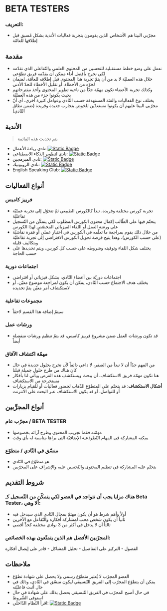 # BETA TESTERS 
### التعريف:
- مجرّبي البيتا هم الأشخاص الذين يقومون بتجربة فعاليات الأندية بشكل مُسبق قبل إطلاقها للعامّة

## مقدمة
-   نعمل على وضع خطط مستقبلية للتحسين من المحتوى العلمي والتّفاعلي الذي نقدّمه لكي نخرج بأفضل أداء ممكن أن يقدّمه فريق تطوّعي
-   خلال هذه العمليّة لا بد من أن يتمّ تجربة هذا المحتوى قبل إطلاقه للعامّة، لضمان لخوّه من الأخطاء، أو تقليل الأخطاء للحدّ الأدنى
-   وكذلك تجربة الأعضاء تكون مهمّة جدّاً من ناحية تطوير المحتوى وأخذ مقترحاتهم بحيث يكونوا جزء من هذه العمليّة
-   يختلف نوع الفعاليات والفئة المستهدفة حسب النّادي وعوامل كثيرة أخرى، أي أنّ مجرّبي البيتا عليهم أن يكونوا مستعدّين للخوض بتجارب جديدة وفريدة (ضمن نطاق النّادي)

## الأندية
> يتم تحديث هذه القائمة
- نادي ريادة الأعمال: [![Static Badge](https://img.shields.io/badge/-entrepreneurship-DA552F?logo=producthunt&labelColor=white)](entrepreneurship.md)
- نادي لتطوير الذكاء الاصطناعي: [![Static Badge](https://img.shields.io/badge/-AI--dev-20BEFF?logo=keras&logoColor=20BEFF&labelColor=white)](AI-Dev.md)
- نادي المبرمجين: [![Static Badge](https://img.shields.io/badge/-programmers-white?logo=visualstudiocode&labelColor=007ACC)](programmers.md)
- نادي الروبوتيك: [![Static Badge](https://img.shields.io/badge/-robotics-red?logo=probot&logoColor=red&labelColor=white)](robotics.md)
- English Speaking Club: [![Static Badge](https://img.shields.io/badge/-ESC-white?logo=TED&labelColor=E62B1E)](ESC.md)

## أنواع الفعاليات
### فرييز كامبس
- تجربة كورس مختلفة وفريدة، تبدأ كالكورس الطبيعي ثمّ تتحوّل إلى تجربة عمليّة تفاعليّة
- يتحتّم فيها على الطّالب إكمال محتوى الكورس المطلوب لكي يتمكّن من التّسجيل على ورشة العمل أو اللقاء الفيزيائي المخصّص لهذا الكورس
- من خلال ذلك يقوم بمراجعة ما تعلّمه في الكورس في اختبار عملي أو فقرة نقاشيّة (على حسب الكورس)، وهذا يتيح فرصة تحويل الكورس الافتراضي إلى تجربة تفاعليّة وبتكاليف قليلة
- يختلف شكل اللقاء وتوقيته وشروطه على حسب كل كورس، ويتم تحديدها على حسب الحاجة
### اجتماعات دورية
- اجتماعات دوريّة بين أعضاء النّادي، بشكل فيزيائي أو افتراضي
- يختلف هدف الاجتماع حسب النّادي، يمكن أن يكون لمراجعة موضوع معيّن، أو لاستكشاف أمر معيّن يتمّ تحديده
### مجموعات تفاعلية
- سيتمّ إضافة هذا القسم لاحقاً
### ورشات عمل
- قد تكون ورشات العمل ضمن مشروع فرييز كامبس، قد يتمّ تنظيم ورشات منفصلة أيضاً
### مهمّة اكتشاف الآفاق
- من المهم جدّاً أن لا نبدأ من الصفر، لا داعي دائماً لأن نخرج بحلول جديدة في حال كان هناك من طرح حلول جميلة قبلنا
- هنا تكون مهمّة فريق الاستكشاف، أن يبحث ويستكشف هذه الفرص ويأتي لنا بأفكار مستخرجة من الاستكشاف
- **أشكال الاستكشاف**: قد يتحتّم على المتطوّع الذّهاب لحضور فعاليات أو للقيام بزيارات أو للتواصل، أو قد يكون الاستكشاف عبر البحث على الانترنت

## أنواع المجرِّبين
### مجرّب عام / BETA TESTER
- مهمّته فقط تجريب المحتوى وطرح آرائه بخصوصها
- يمكنه المشاركة في المهام التّطوذعية الإضافيّة التي يراها مناسبة له بأي وقت
### منسّق في النّادي / متطوّع
- هو متطوّع في النّادي
- يتحتّم عليه المشاركة في تنظيم المحتوى والتّحسين عليه والإشراف على المجرّبين

## شروط التقديم
### هناك مزايا يجب أن تتواجد في العضو لكي يتمكّن من التّسجيل كـ Beta Tester، ألا وهي:
- أولاً وأهم شرط هو أن يكون مهتمّ بمجال النّادي الذي سيدخل فيه
- ثانياً أن يكون شخص محب لمشاركة أفكاره والتّفاعل مع الآخرين
- ثالثاً أن لا يدخل في أكثر من 3 نوادي مختلفة كحدٍّ أقصى
### المجرّبين الأفضل هم الذين يتمتّعون بهذه الخصائص:
الفضول - التركيز على التفاصيل - تحليل المشاكل - قادر على إيصال أفكاره

## ملاحظات
- العضو المجرّب لا يُعتبر متطوّع رسمي ولا يحصل على شهادة تطوّع
- يمكن أن يتطوّع المجرّب إلى الفريق التّنسيقي ليكون منسّق في النّادي، وذلك في حال أثبت فاعليّته
- في حال أصبح المجرّب في الفريق التّنسيقي يحصل بذلك على شهادة في حال استوفى الشّروط
-   اقرأ النّظام الدّاخلي: [![Static Badge](https://img.shields.io/badge/-system-gray?logo=github&logoColor=black&labelColor=white)](https://github.com/cankanalbir/system1)
